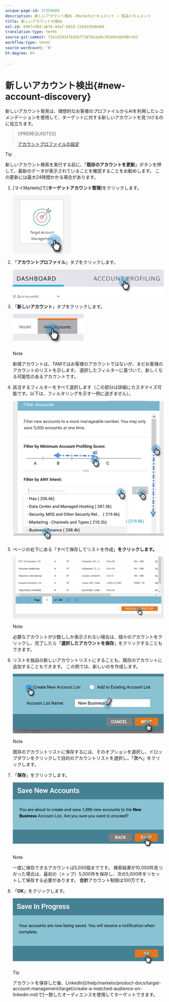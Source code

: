 ```yaml
---
unique-page-id: 37355609
description: 新しいアカウント検出 —Marketoドキュメント — 製品ドキュメント
title: 新しいアカウントの検出
exl-id: 0d07cd0d-abf6-4daf-b818-21b91919bd9d
translation-type: tm+mt
source-git-commit: 72e1d29347bd5b77107da1e9c30169cb6490c432
workflow-type: tm+mt
source-wordcount: '0'
ht-degree: 0%

---
```


# 新しいアカウント検出{#new-account-discovery}

新しいアカウント発見は、理想的なお客様のプロファイルからAIを利用したレコメンデーションを使用して、ターゲットに対する新しいアカウントを見つけるのに役立ちます。

>[!PREREQUISITES]
>
>[アカウントプロファイルの設定](/help/marketo/product-docs/target-account-management/account-profiling/setting-up-account-profiling.md)

>[!TIP]
>
>新しいアカウント検索を実行する前に、「**既存のアカウントを更新**」ボタンを押して、最新のデータが表示されていることを確認することをお勧めします。 この更新には最大24時間かかる場合があります。

1. [マイMarketo]で[**ターゲットアカウント管理**]をクリックします。

   ![](assets/new-account-discovery-1.png)

1. 「**アカウントプロファイル**」タブをクリックします。

   ![](assets/two-2.png)

1. 「**新しいアカウント**」タブをクリックします。

   ![](assets/three-1.png)

   >[!NOTE]
   >
   >新規アカウントは、TAMではお客様のアカウントではないが、まだお客様のアカウントのリストを示します。 選択したフィルターに基づいて、新しくなる可能性のあるアカウントです。

1. 該当するフィルターをすべて選択します（この部分は詳細にカスタマイズ可能です。以下は、フィルタリングを示す一例に過ぎません）。

   ![](assets/four-1.png)

1. ページの右下にある「すべて保存してリストを作成」**をクリックします。**

   ![](assets/five-1.png)

   >[!NOTE]
   >
   >必要なアカウントが少数ししか表示されない場合は、個々のアカウントをクリックし、完了したら「**選択したアカウントを保存**」をクリックすることもできます。

1. リストを独自の新しいアカウントリストにすることも、既存のアカウントに追加することもできます。 この例では、新しいのを作成します。

   ![](assets/six-1.png)

   >[!NOTE]
   >
   >既存のアカウントリストに保存するには、そのオプションを選択し、ドロップダウンをクリックして目的のアカウントリストを選択し、「**次へ**」をクリックします。

1. 「**保存**」をクリックします。

   ![](assets/seven-1.png)

   >[!NOTE]
   >
   >一度に保存できるアカウントは5,000個までです。 検索結果が10,000件見つかった場合は、最初の（トップ）5,000件を保存し、次の5,000件をリセットして保存する必要があります。 **合計**&#x200B;アカウント制限は100万です。

1. 「**OK**」をクリックします。

   ![](assets/eight.png)

   >[!TIP]
   >
   >アカウントを保存した後、LinkedIn](/help/marketo/product-docs/target-account-management/target/create-a-matched-audience-on-linkedin.md)で[一致したオーディエンスを使用してターゲットできます。
